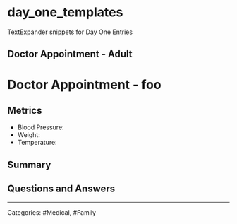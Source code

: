 day_one_templates
=================

TextExpander snippets for Day One Entries


## Doctor Appointment - Adult

  # Doctor Appointment - foo #
  
  ## Metrics ##
  
  * Blood Pressure:     
  * Weight: 
  * Temperature: 
  <!-- ## Lab Results ## -->
  
  ## Summary ##
  
  <!-- ### Symptoms ### -->
  <!-- ### Diagnosis ### -->
  
  
  ## Questions and Answers ##
  
  
  <!-- ## Stray Observations ## -->
  <!-- ## Follow Up ## -->
  <!-- ## Additional Information ##
  
  * [Link to scanned paperwork]() -->
  
  ---- 
  
  Categories: #Medical, #Family
